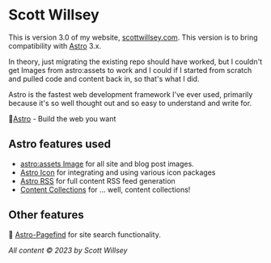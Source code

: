 # Scott Willsey

This is version 3.0 of my website, [scottwillsey.com](https://scottwillsey.com). This version is to bring compatibility with [Astro](https://astro.build) 3.x.

In theory, just migrating the existing repo should have worked, but I couldn't get Images from astro:assets to work and I could if I started from scratch and pulled code and content back in, so that's what I did.

Astro is the fastest web development framework I've ever used, primarily because it's so well thought out and so easy to understand and write for.

🚀[Astro](https://astro.build/) - Build the web you want

## Astro features used

- [astro:assets Image](https://docs.astro.build/en/guides/images/) for all site and blog post images.
- [Astro Icon](https://github.com/natemoo-re/astro-icon) for integrating and using various icon packages
- [Astro RSS](https://www.npmjs.com/package/@astrojs/rss) for full content RSS feed generation
- [Content Collections](https://docs.astro.build/en/guides/content-collections/) for ... well, content collections!

## Other features

🔎 [Astro-Pagefind](https://github.com/shishkin/astro-pagefind) for site search functionality.

_All content &copy; 2023 by Scott Willsey_
